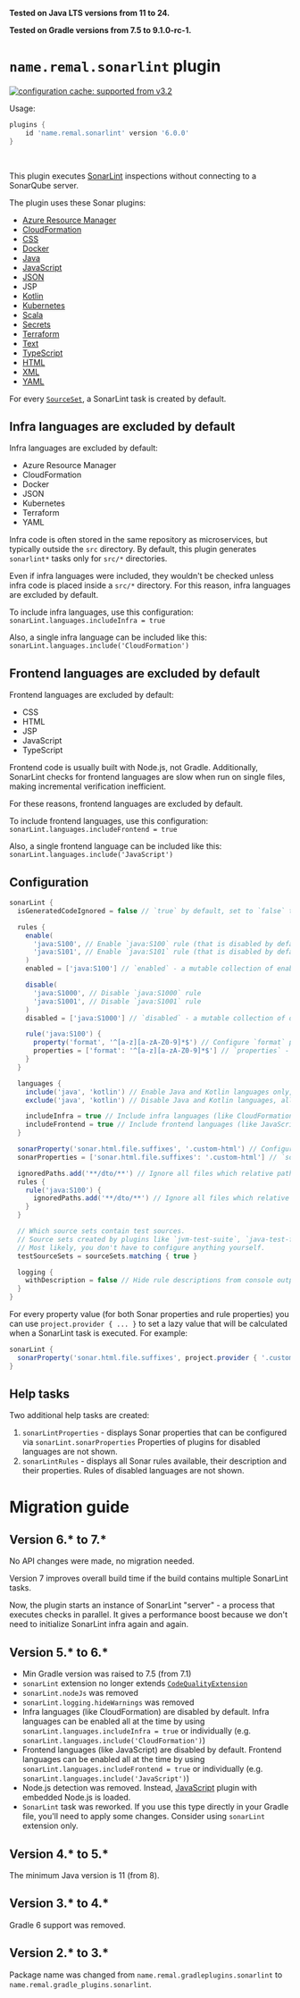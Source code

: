 **Tested on Java LTS versions from <!--property:java-runtime.min-version-->11<!--/property--> to <!--property:java-runtime.max-version-->24<!--/property-->.**

**Tested on Gradle versions from <!--property:gradle-api.min-version-->7.5<!--/property--> to <!--property:gradle-api.max-version-->9.1.0-rc-1<!--/property-->.**

# `name.remal.sonarlint` plugin

[![configuration cache: supported from v3.2](https://img.shields.io/static/v1?label=configuration%20cache&message=supported+from+v3.2&color=success)](https://docs.gradle.org/current/userguide/configuration_cache.html)

Usage:

<!--plugin-usage:name.remal.sonarlint-->
```groovy
plugins {
    id 'name.remal.sonarlint' version '6.0.0'
}
```
<!--/plugin-usage-->

&nbsp;

This plugin executes [SonarLint](https://www.sonarlint.org/) inspections without connecting to a SonarQube server.

The plugin uses these Sonar plugins:
<!--sonar-plugins-list-->

* [Azure Resource Manager](https://rules.sonarsource.com/azureresourcemanager/)
* [CloudFormation](https://rules.sonarsource.com/cloudformation/)
* [CSS](https://rules.sonarsource.com/css/)
* [Docker](https://rules.sonarsource.com/docker/)
* [Java](https://rules.sonarsource.com/java/)
* [JavaScript](https://rules.sonarsource.com/javascript/)
* [JSON](https://rules.sonarsource.com/json/)
* JSP
* [Kotlin](https://rules.sonarsource.com/kotlin/)
* [Kubernetes](https://rules.sonarsource.com/kubernetes/)
* [Scala](https://rules.sonarsource.com/scala/)
* [Secrets](https://rules.sonarsource.com/secrets/)
* [Terraform](https://rules.sonarsource.com/terraform/)
* [Text](https://rules.sonarsource.com/text/)
* [TypeScript](https://rules.sonarsource.com/typescript/)
* [HTML](https://rules.sonarsource.com/web/)
* [XML](https://rules.sonarsource.com/xml/)
* [YAML](https://rules.sonarsource.com/yaml/)

<!--/sonar-plugins-list-->

For every [`SourceSet`](https://docs.gradle.org/current/javadoc/org/gradle/api/tasks/SourceSet.html), a SonarLint task is created by default.

## Infra languages are excluded by default

Infra languages are excluded by default:
<!--iterable-property:infraLanguageNames-->
* Azure Resource Manager
* CloudFormation
* Docker
* JSON
* Kubernetes
* Terraform
* YAML
<!--/iterable-property-->

Infra code is often stored in the same repository as microservices, but typically outside the `src` directory.
By default, this plugin generates `sonarlint*` tasks only for `src/*` directories.

Even if infra languages were included, they wouldn't be checked unless infra code is placed inside a `src/*` directory.
For this reason, infra languages are excluded by default.

To include infra languages, use this configuration: `sonarLint.languages.includeInfra = true`

Also, a single infra language can be included like this: `sonarLint.languages.include('CloudFormation')`

## Frontend languages are excluded by default

Frontend languages are excluded by default:
<!--iterable-property:frontendLanguageNames-->
* CSS
* HTML
* JSP
* JavaScript
* TypeScript
<!--/iterable-property-->

Frontend code is usually built with Node.js, not Gradle.
Additionally, SonarLint checks for frontend languages are slow when run on single files, making incremental verification inefficient.

For these reasons, frontend languages are excluded by default.

To include frontend languages, use this configuration: `sonarLint.languages.includeFrontend = true`

Also, a single frontend language can be included like this: `sonarLint.languages.include('JavaScript')`

## Configuration

```groovy
sonarLint {
  isGeneratedCodeIgnored = false // `true` by default, set to `false` to validate generated code (code inside `./build/`)

  rules {
    enable(
      'java:S100', // Enable `java:S100` rule (that is disabled by default)
      'java:S101', // Enable `java:S101` rule (that is disabled by default)
    )
    enabled = ['java:S100'] // `enabled` - a mutable collection of enabled rules

    disable(
      'java:S1000', // Disable `java:S1000` rule
      'java:S1001', // Disable `java:S1001` rule
    )
    disabled = ['java:S1000'] // `disabled` - a mutable collection of disabled rules

    rule('java:S100') {
      property('format', '^[a-z][a-zA-Z0-9]*$') // Configure `format` property for `java:S100` rule
      properties = ['format': '^[a-z][a-zA-Z0-9]*$'] // `properties` - a mutable map of rule properties
    }
  }

  languages {
    include('java', 'kotlin') // Enable Java and Kotlin languages only, all other languages become disabled
    exclude('java', 'kotlin') // Disable Java and Kotlin languages, all other languages remain enabled

    includeInfra = true // Include infra languages (like CloudFormation) that are excluded by default
    includeFrontend = true // Include frontend languages (like JavaScript) that are excluded by default
  }

  sonarProperty('sonar.html.file.suffixes', '.custom-html') // Configure `sonar.html.file.suffixes` Sonar property
  sonarProperties = ['sonar.html.file.suffixes': '.custom-html'] // `sonarProperties` - a mutable map of Sonar properties

  ignoredPaths.add('**/dto/**') // Ignore all files which relative path matches `**/dto/**` glob for all rules
  rules {
    rule('java:S100') {
      ignoredPaths.add('**/dto/**') // Ignore all files which relative path matches `**/dto/**` glob for rule `java:S100`
    }
  }

  // Which source sets contain test sources.
  // Source sets created by plugins like `jvm-test-suite`, `java-test-fixtures`, or `name.remal.test-source-sets` are automatically handled.
  // Most likely, you don't have to configure anything yourself.
  testSourceSets = sourceSets.matching { true }

  logging {
    withDescription = false // Hide rule descriptions from console output
  }
}
```

For every property value (for both Sonar properties and rule properties) you can use `project.provider { ... }` to set a lazy value that will be calculated when a SonarLint task is executed. For example:

```groovy
sonarLint {
  sonarProperty('sonar.html.file.suffixes', project.provider { '.custom-html' })
}
```

## Help tasks

Two additional help tasks are created:

1. `sonarLintProperties` - displays Sonar properties that can be configured via `sonarLint.sonarProperties`
   Properties of plugins for disabled languages are not shown.
2. `sonarLintRules` - displays all Sonar rules available, their description and their properties.
   Rules of disabled languages are not shown.

# Migration guide

## Version 6.* to 7.*

No API changes were made, no migration needed.

Version 7 improves overall build time if the build contains multiple SonarLint tasks.

Now, the plugin starts an instance of SonarLint "server" - a process that executes checks in parallel.
It gives a performance boost because we don't need to initialize SonarLint infra again and again.

## Version 5.* to 6.*

* Min Gradle version was raised to 7.5 (from 7.1)
* `sonarLint` extension no longer extends [`CodeQualityExtension`](https://docs.gradle.org/current/javadoc/org/gradle/api/plugins/quality/CodeQualityExtension.html)
* `sonarLint.nodeJs` was removed
* `sonarLint.logging.hideWarnings` was removed
* Infra languages (like CloudFormation) are disabled by default.
  Infra languages can be enabled all at the time by using `sonarLint.languages.includeInfra = true`
  or individually (e.g. `sonarLint.languages.include('CloudFormation')`)
* Frontend languages (like JavaScript) are disabled by default.
  Frontend languages can be enabled all at the time by using `sonarLint.languages.includeFrontend = true`
  or individually (e.g. `sonarLint.languages.include('JavaScript')`)
* Node.js detection was removed.
  Instead, [JavaScript](https://rules.sonarsource.com/javascript/) plugin with embedded Node.js is loaded.
* `SonarLint` task was reworked.
  If you use this type directly in your Gradle file, you'll need to apply some changes.
  Consider using `sonarLint` extension only.

## Version 4.* to 5.*

The minimum Java version is 11 (from 8).

## Version 3.* to 4.*

Gradle 6 support was removed.

## Version 2.* to 3.*

Package name was changed from `name.remal.gradleplugins.sonarlint` to `name.remal.gradle_plugins.sonarlint`.
